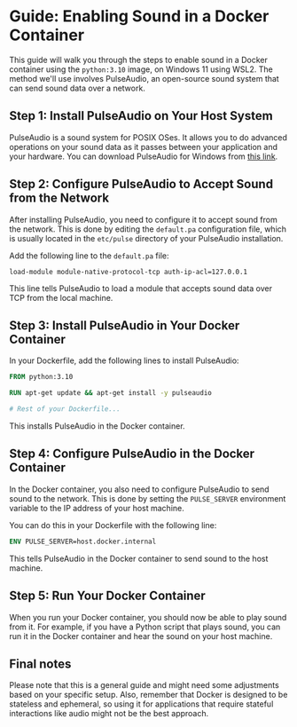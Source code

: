 # Guide: Enabling Sound in a Docker Container

This guide will walk you through the steps to enable sound in a Docker container using the `python:3.10` image, on Windows 11 using WSL2. The method we'll use involves PulseAudio, an open-source sound system that can send sound data over a network.

## Step 1: Install PulseAudio on Your Host System

PulseAudio is a sound system for POSIX OSes. It allows you to do advanced operations on your sound data as it passes between your application and your hardware. You can download PulseAudio for Windows from [this link](https://www.freedesktop.org/wiki/Software/PulseAudio/Ports/Windows/Support/).

## Step 2: Configure PulseAudio to Accept Sound from the Network

After installing PulseAudio, you need to configure it to accept sound from the network. This is done by editing the `default.pa` configuration file, which is usually located in the `etc/pulse` directory of your PulseAudio installation.

Add the following line to the `default.pa` file:

```
load-module module-native-protocol-tcp auth-ip-acl=127.0.0.1
```

This line tells PulseAudio to load a module that accepts sound data over TCP from the local machine.

## Step 3: Install PulseAudio in Your Docker Container

In your Dockerfile, add the following lines to install PulseAudio:

```Dockerfile
FROM python:3.10

RUN apt-get update && apt-get install -y pulseaudio

# Rest of your Dockerfile...
```

This installs PulseAudio in the Docker container.

## Step 4: Configure PulseAudio in the Docker Container

In the Docker container, you also need to configure PulseAudio to send sound to the network. This is done by setting the `PULSE_SERVER` environment variable to the IP address of your host machine.

You can do this in your Dockerfile with the following line:

```Dockerfile
ENV PULSE_SERVER=host.docker.internal
```

This tells PulseAudio in the Docker container to send sound to the host machine.

## Step 5: Run Your Docker Container

When you run your Docker container, you should now be able to play sound from it. For example, if you have a Python script that plays sound, you can run it in the Docker container and hear the sound on your host machine.

## Final notes

Please note that this is a general guide and might need some adjustments based on your specific setup. Also, remember that Docker is designed to be stateless and ephemeral, so using it for applications that require stateful interactions like audio might not be the best approach.
